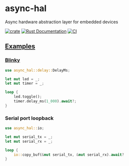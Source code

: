 # async-hal
Async hardware abstraction layer for embedded devices

[![crate](https://img.shields.io/crates/v/async-hal.svg)](https://crates.io/crates/async-hal)
[![Rust Documentation](https://img.shields.io/badge/api-rustdoc-blue.svg)](https://docs.rs/async-hal)
[![CI](https://github.com/matthunz/async-hal/actions/workflows/rust.yml/badge.svg)](https://github.com/matthunz/async-hal/actions/workflows/rust.yml)

## [Examples](https://github.com/matthunz/async-hal/tree/main/examples/)
### [Blinky](https://github.com/matthunz/async-hal/tree/main/examples/bin/blinky)
```rust
use async_hal::delay::DelayMs;

let mut led = _;
let mut timer = _;

loop {
    led.toggle();
    timer.delay_ms(1_000).await?;
}
```

### Serial port loopback
```rust
use async_hal::io;

let mut serial_tx = _;
let mut serial_rx = _;

loop {
    io::copy_buf(&mut serial_tx, &mut serial_rx).await?
}
```
